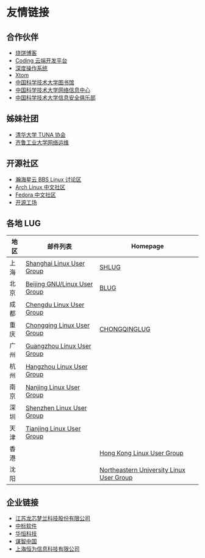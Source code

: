 ---
---

# 友情链接

## 合作伙伴

- [烧饼博客](https://sb.sb/)
- [Coding 云端开发平台](https://coding.net/)
- [深度操作系统](http://www.deepin.org/)
- [Xtom](https://xtom.com/)
- [中国科学技术大学图书馆](http://lib.ustc.edu.cn/)
- [中国科学技术大学网络信息中心](http://ustcnet.ustc.edu.cn/)
- [中国科学技术大学信息安全俱乐部](http://sec.ustc.edu.cn/)

## 姊妹社团

- [清华大学 TUNA 协会](https://tuna.moe/)
- [齐鲁工业大学网络运维](https://wlyw.qlu.edu.cn/)

## 开源社区

- [瀚海星云 BBS Linux 讨论区](http://bbs.ustc.edu.cn/cgi/bbsdoc?board=Linux)
- [Arch Linux 中文社区](http://bbs.archlinuxcn.org/)
- [Fedora 中文社区](http://www.fdzh.org/)
- [开源工场](https://openingsource.org/)

## 各地 LUG

| 地区 | 邮件列表                                                                           | Homepage                                                            |
| ---- | ---------------------------------------------------------------------------------- | ------------------------------------------------------------------- |
| 上海 | [Shanghai Linux User Group](https://groups.google.com/group/shlug)                 | [SHLUG](http://www.shlug.org/)                                      |
| 北京 | [Beijing GNU/Linux User Group](https://beijinglug.club/mailing-lists/)             | [BLUG](https://beijinglug.club/)                                    |
| 成都 | [Chengdu Linux User Group](https://groups.google.com/group/cdlug_community)        |                                                                     |
| 重庆 | [Chongqing Linux User Group](https://groups.google.com/forum/#!forum/chongqinglug) | [CHONGQINGLUG](http://www.chongqinglug.org/)                        |
| 广州 | [Guangzhou Linux User Group](https://groups.google.com/group/gzlug)                |                                                                     |
| 杭州 | [Hangzhou Linux User Group](https://groups.google.com/group/hzlug)                 |                                                                     |
| 南京 | [Nanjing Linux User Group](https://groups.google.com/group/njlug)                  |                                                                     |
| 深圳 | [Shenzhen Linux User Group](https://groups.google.com/group/szlug)                 |                                                                     |
| 天津 | [Tianjing Linux User Group](https://groups.google.com/group/tjlug)                 |                                                                     |
| 香港 |                                                                                    | [Hong Kong Linux User Group](http://www.linux.org.hk/)              |
| 沈阳 |                                                                                    | [Northeastern University Linux User Group](https://lug.neu.edu.cn/) |

## 企业链接

- [江苏龙芯梦兰科技股份有限公司](http://www.lemote.com/)
- [中标软件](http://www.cs2c.com.cn/)
- [华恒科技](http://www.hhcn.com/)
- [谋智中国](http://mozilla.com.cn/)
- [上海恒为信息科技有限公司](http://www.embedway.com/)
